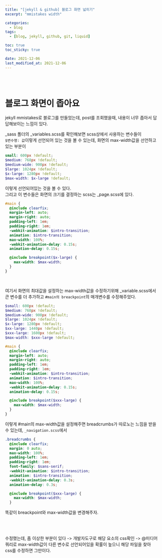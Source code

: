 ```yaml
---
title: "[jekyll & github] 블로그 화면 넓히기"
excerpt: "mmistakes width"

categories:
  - blog
tags:
  - [blog, jekyll, github, git, liquid]

toc: true
toc_sticky: true

date: 2021-12-06
last_modified_at: 2021-12-06
---
```


<br>
<br>

# 블로그 화면이 좁아요

jekyll mmistakes로 블로그를 만들었는데, post를 조회했을때, 내용이 너무 좁아서 답답해보이는 느낌이 있다.

\_sass 폴더의 \_variables.scss를 확인해보면 scss상에서 사용하는 변수들이  
`$변수명: 값`이렇게 선언되어 있는 것을 볼 수 있는데, 화면의 max-width값을 선언하고 있는 부분이

```scss
small: 600px !default;
$medium: 768px !default;
$medium-wide: 900px !default;
$large: 1024px !default;
$x-large: 1280px !default;
$max-width: $x-large !default;
```

이렇게 선언되어있는 것을 볼 수 있다.  
그리고 이 변수들은 화면의 크기를 결정하는 scss는 \_page.scss에 있다.

```scss
#main {
  @include clearfix;
  margin-left: auto;
  margin-right: auto;
  padding-left: 1em;
  padding-right: 1em;
  -webkit-animation: $intro-transition;
  animation: $intro-transition;
  max-width: 100%;
  -webkit-animation-delay: 0.15s;
  animation-delay: 0.15s;

  @include breakpoint($x-large) {
    max-width: $max-width;
  }
}
```

<br>

여기서 화면의 최대값을 설정하는 max-width값을 수정하기위해 \_variable.scss에서 큰 변수를 더 추가하고 `#main의 breackpoint`의 매개변수를 수정해주었다.

```scss
$small: 600px !default;
$medium: 768px !default;
$medium-wide: 900px !default;
$large: 1024px !default;
$x-large: 1280px !default;
$xx-large: 1440px !default;
$xxx-large: 1600px !default;
$max-width: $xxx-large !default;
```

```scss
#main {
  @include clearfix;
  margin-left: auto;
  margin-right: auto;
  padding-left: 1em;
  padding-right: 1em;
  -webkit-animation: $intro-transition;
  animation: $intro-transition;
  max-width: 100%;
  -webkit-animation-delay: 0.15s;
  animation-delay: 0.15s;

  @include breakpoint($xxx-large) {
    max-width: $max-width;
  }
}
```

이렇게 #main의 max-width값을 설정해주면 breadcrumbs가 따로노는 느낌을 받을 수 있는데, `_navigation.scss`에서

```scss
.breadcrumbs {
  @include clearfix;
  margin: 0 auto;
  max-width: 100%;
  padding-left: 1em;
  padding-right: 1em;
  font-family: $sans-serif;
  -webkit-animation: $intro-transition;
  animation: $intro-transition;
  -webkit-animation-delay: 0.3s;
  animation-delay: 0.3s;

  @include breakpoint($xxx-large) {
    max-width: $max-width;
  }
```

똑같이 breackpoint와 max-width값을 변경해주자.

<br>
<br><br>
수정했는데, 좀 이상한 부분이 있다 -> 개발자도구로 해당 요소의 css확인 -> @미디어쿼리로 max-width값이 다른 변수로 선언되어있을 확률이 높으니 해당 파일을 찾아 css를 수정하면 그만이다.
